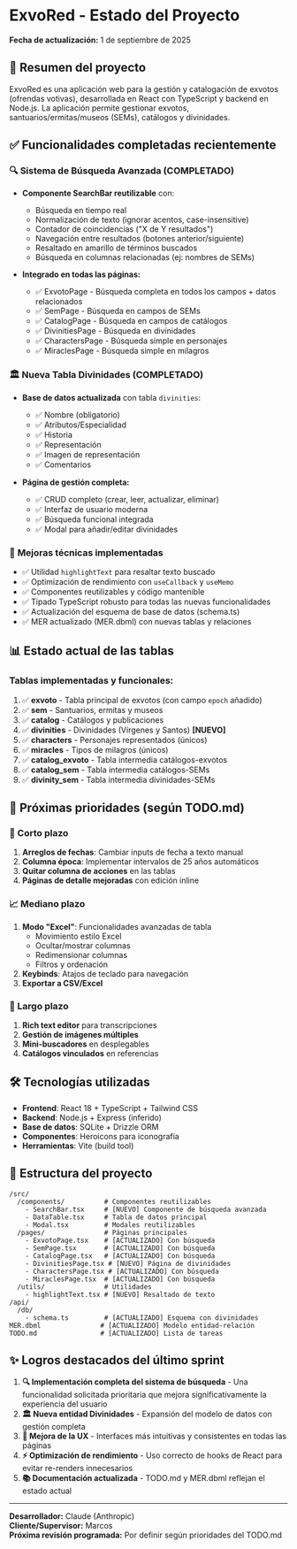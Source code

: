 # ExvoRed - Estado del Proyecto

**Fecha de actualización:** 1 de septiembre de 2025

## 🎯 Resumen del proyecto
ExvoRed es una aplicación web para la gestión y catalogación de exvotos (ofrendas votivas), desarrollada en React con TypeScript y backend en Node.js. La aplicación permite gestionar exvotos, santuarios/ermitas/museos (SEMs), catálogos y divinidades.

## ✅ Funcionalidades completadas recientemente

### 🔍 **Sistema de Búsqueda Avanzada (COMPLETADO)**
- **Componente SearchBar reutilizable** con:
  - Búsqueda en tiempo real
  - Normalización de texto (ignorar acentos, case-insensitive)
  - Contador de coincidencias ("X de Y resultados")
  - Navegación entre resultados (botones anterior/siguiente)
  - Resaltado en amarillo de términos buscados
  - Búsqueda en columnas relacionadas (ej: nombres de SEMs)

- **Integrado en todas las páginas:**
  - ✅ ExvotoPage - Búsqueda completa en todos los campos + datos relacionados
  - ✅ SemPage - Búsqueda en campos de SEMs
  - ✅ CatalogPage - Búsqueda en campos de catálogos
  - ✅ DivinitiesPage - Búsqueda en divinidades
  - ✅ CharactersPage - Búsqueda simple en personajes
  - ✅ MiraclesPage - Búsqueda simple en milagros

### 🏛️ **Nueva Tabla Divinidades (COMPLETADO)**
- **Base de datos actualizada** con tabla `divinities`:
  - ✅ Nombre (obligatorio)
  - ✅ Atributos/Especialidad
  - ✅ Historia
  - ✅ Representación
  - ✅ Imagen de representación
  - ✅ Comentarios
  
- **Página de gestión completa:**
  - ✅ CRUD completo (crear, leer, actualizar, eliminar)
  - ✅ Interfaz de usuario moderna
  - ✅ Búsqueda funcional integrada
  - ✅ Modal para añadir/editar divinidades

### 🔧 **Mejoras técnicas implementadas**
- ✅ Utilidad `highlightText` para resaltar texto buscado
- ✅ Optimización de rendimiento con `useCallback` y `useMemo`
- ✅ Componentes reutilizables y código mantenible
- ✅ Tipado TypeScript robusto para todas las nuevas funcionalidades
- ✅ Actualización del esquema de base de datos (schema.ts)
- ✅ MER actualizado (MER.dbml) con nuevas tablas y relaciones

## 📊 Estado actual de las tablas

### Tablas implementadas y funcionales:
1. ✅ **exvoto** - Tabla principal de exvotos (con campo `epoch` añadido)
2. ✅ **sem** - Santuarios, ermitas y museos
3. ✅ **catalog** - Catálogos y publicaciones
4. ✅ **divinities** - Divinidades (Vírgenes y Santos) **[NUEVO]**
5. ✅ **characters** - Personajes representados (únicos)
6. ✅ **miracles** - Tipos de milagros (únicos)
7. ✅ **catalog_exvoto** - Tabla intermedia catálogos-exvotos
8. ✅ **catalog_sem** - Tabla intermedia catálogos-SEMs
9. ✅ **divinity_sem** - Tabla intermedia divinidades-SEMs

## 🚀 Próximas prioridades (según TODO.md)

### 📅 Corto plazo
1. **Arreglos de fechas**: Cambiar inputs de fecha a texto manual
2. **Columna época**: Implementar intervalos de 25 años automáticos
3. **Quitar columna de acciones** en las tablas
4. **Páginas de detalle mejoradas** con edición inline

### 📈 Mediano plazo
1. **Modo "Excel"**: Funcionalidades avanzadas de tabla
   - Movimiento estilo Excel
   - Ocultar/mostrar columnas
   - Redimensionar columnas
   - Filtros y ordenación
2. **Keybinds**: Atajos de teclado para navegación
3. **Exportar a CSV/Excel**

### 🔮 Largo plazo
1. **Rich text editor** para transcripciones
2. **Gestión de imágenes múltiples**
3. **Mini-buscadores** en desplegables
4. **Catálogos vinculados** en referencias

## 🛠️ Tecnologías utilizadas
- **Frontend**: React 18 + TypeScript + Tailwind CSS
- **Backend**: Node.js + Express (inferido)
- **Base de datos**: SQLite + Drizzle ORM
- **Componentes**: Heroicons para iconografía
- **Herramientas**: Vite (build tool)

## 📂 Estructura del proyecto
```
/src/
  /components/          # Componentes reutilizables
    - SearchBar.tsx     # [NUEVO] Componente de búsqueda avanzada
    - DataTable.tsx     # Tabla de datos principal
    - Modal.tsx         # Modales reutilizables
  /pages/               # Páginas principales
    - ExvotoPage.tsx    # [ACTUALIZADO] Con búsqueda
    - SemPage.tsx       # [ACTUALIZADO] Con búsqueda  
    - CatalogPage.tsx   # [ACTUALIZADO] Con búsqueda
    - DivinitiesPage.tsx # [NUEVO] Página de divinidades
    - CharactersPage.tsx # [ACTUALIZADO] Con búsqueda
    - MiraclesPage.tsx  # [ACTUALIZADO] Con búsqueda
  /utils/               # Utilidades
    - highlightText.tsx # [NUEVO] Resaltado de texto
/api/
  /db/
    - schema.ts         # [ACTUALIZADO] Esquema con divinidades
MER.dbml               # [ACTUALIZADO] Modelo entidad-relación
TODO.md                # [ACTUALIZADO] Lista de tareas
```

## ✨ Logros destacados del último sprint

1. **🔍 Implementación completa del sistema de búsqueda** - Una funcionalidad solicitada prioritaria que mejora significativamente la experiencia del usuario
2. **🏛️ Nueva entidad Divinidades** - Expansión del modelo de datos con gestión completa
3. **🎨 Mejora de la UX** - Interfaces más intuitivas y consistentes en todas las páginas
4. **⚡ Optimización de rendimiento** - Uso correcto de hooks de React para evitar re-renders innecesarios
5. **📚 Documentación actualizada** - TODO.md y MER.dbml reflejan el estado actual

---

**Desarrollador:** Claude (Anthropic)  
**Cliente/Supervisor:** Marcos  
**Próxima revisión programada:** Por definir según prioridades del TODO.md
